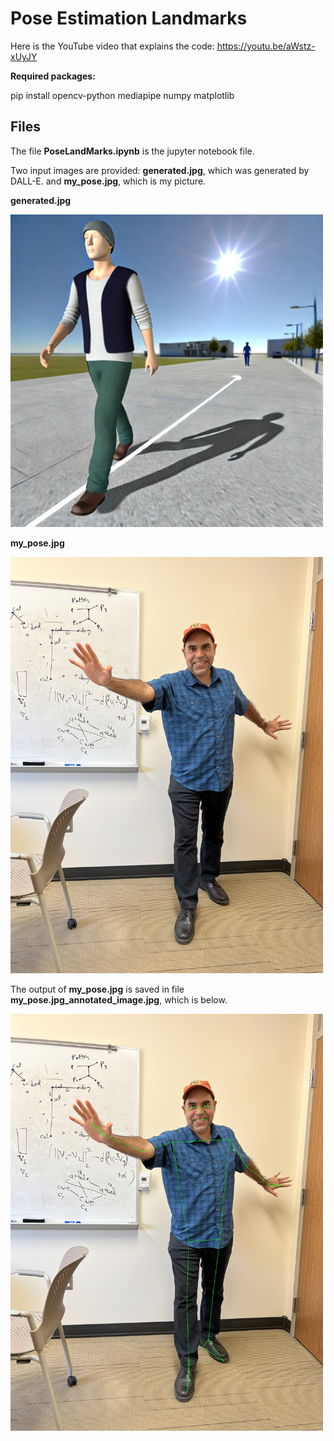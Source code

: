 # Pose Estimation Landmarks
Here is the YouTube video that explains the code: https://youtu.be/aWstz-xUyJY

**Required packages:**

pip install opencv-python mediapipe numpy matplotlib

<h2>Files</h2>


The file **PoseLandMarks.ipynb** is the jupyter notebook file. 

Two input images are provided: **generated.jpg**, which was generated by DALL-E. and **my_pose.jpg**, which is my picture.

**generated.jpg**

<img src="https://github.com/mshossain/Pose_Estimation/blob/main/generated.jpg" width="500">

**my_pose.jpg**

<img src="https://github.com/mshossain/Pose_Estimation/blob/main/my_pose.jpg" width="500">

The output of **my_pose.jpg** is saved in file **my_pose.jpg_annotated_image.jpg**, which is below.

<img src="https://github.com/mshossain/Pose_Estimation/blob/main/my_pose.jpg_annotated_image.jpg" width="500">

